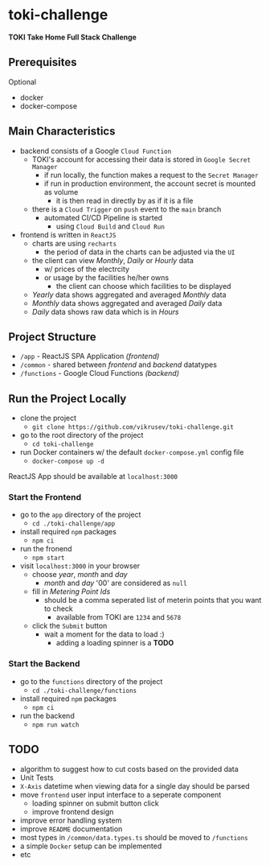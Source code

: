 # toki-challenge

**TOKI Take Home Full Stack Challenge**

## Prerequisites

Optional

* docker
* docker-compose

## Main Characteristics

* backend consists of a Google `Cloud Function`
    * TOKI's account for accessing their data is stored in `Google Secret Manager`
        * if run locally, the function makes a request to the `Secret Manager`
        * if run in production environment, the account secret is mounted as volume
            * it is then read in directly by as if it is a file
    * there is a `Cloud Trigger` on `push` event to the `main` branch
        * automated CI/CD Pipeline is started
            * using `Cloud Build` and `Cloud Run`
* frontend is written in `ReactJS`
    * charts are using `recharts`
        * the period of data in the charts can be adjusted via the `UI`
    * the client can view *Monthly*, *Daily* or *Hourly* data
        * w/ prices of the electrcity
        * or usage by the facilities he/her owns
            * the client can choose which facilities to be displayed
    * *Yearly* data shows aggregated and averaged *Monthly* data
    * *Monthly* data shows aggregated and averaged *Daily* data
    * *Daily* data shows raw data which is in *Hours*

## Project Structure

* `/app` - ReactJS SPA Application *(frontend)*
* `/common` - shared between *frontend* and *backend* datatypes
* `/functions` - Google Cloud Functions *(backend)*

## Run the Project Locally

* clone the project
    * `git clone https://github.com/vikrusev/toki-challenge.git`
* go to the root directory of the project
    * `cd toki-challenge`
* run Docker containers w/ the default `docker-compose.yml` config file
    * `docker-compose up -d`

ReactJS App should be available at `localhost:3000`

### Start the Frontend

* go to the `app` directory of the project
    * `cd ./toki-challenge/app`
* install required `npm` packages
    * `npm ci`
* run the fronend
    * `npm start`
* visit `localhost:3000` in your browser
    * choose *year*, *month* and *day*
        * *month* and *day* '00' are considered as `null`
    * fill in *Metering Point Ids*
        * should be a comma seperated list of meterin points that you want to check
            * available from TOKI are `1234` and `5678`
    * click the `Submit` button
        * wait a moment for the data to load :)
            * adding a loading spinner is a **TODO**

### Start the Backend

* go to the `functions` directory of the project
    * `cd ./toki-challenge/functions`
* install required `npm` packages
    * `npm ci`
* run the backend
    * `npm run watch`

## TODO

* algorithm to suggest how to cut costs based on the provided data
* Unit Tests
* `X-Axis` datetime when viewing data for a single day should be parsed
* move `frontend` user input interface to a seperate component
    * loading spinner on submit button click
    * improve frontend design
* improve error handling system
* improve `README` documentation
* most types in `/common/data.types.ts` should be moved to `/functions`
* a simple `Docker` setup can be implemented
* etc
